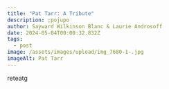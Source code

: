 ```yaml
---
title: "Pat Tarr: A Tribute"
description: ;pojupo
author: Sayward Wilkinson Blanc & Laurie Androsoff
date: 2024-05-04T00:00:32.832Z
tags:
  - post
image: /assets/images/upload/img_7680-1-.jpg
imageAlt: Pat Tarr
---
```

reteatg